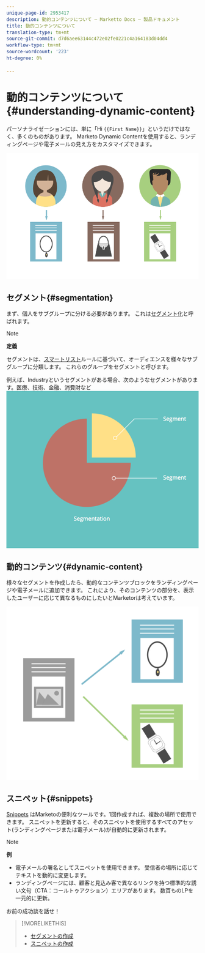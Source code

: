 ```yaml
---
unique-page-id: 2953417
description: 動的コンテンツについて — Marketto Docs — 製品ドキュメント
title: 動的コンテンツについて
translation-type: tm+mt
source-git-commit: d7d6aee63144c472e02fe0221c4a164183d04dd4
workflow-type: tm+mt
source-wordcount: '223'
ht-degree: 0%

---
```



# 動的コンテンツについて{#understanding-dynamic-content}

パーソナライゼーションには、単に「Hi `{{First Name}}`」というだけではなく、多くのものがあります。 Marketo Dynamic Contentを使用すると、ランディングページや電子メールの見え方をカスタマイズできます。

![](assets/artboard-1.png)

## セグメント{#segmentation}

まず、個人をサブグループに分ける必要があります。 これは[セグメント化](create-a-segmentation.md)と呼ばれます。

>[!NOTE]
>
>**定義**
>
>セグメントは、[スマートリスト](../../../../product-docs/core-marketo-concepts/smart-campaigns/understanding-smart-campaigns.md)ルールに基づいて、オーディエンスを様々なサブグループに分類します。 これらのグループをセグメントと呼びます。

例えば、Industryというセグメントがある場合、次のようなセグメントがあります。医療、技術、金融、消費財など   ![](assets/artboard-2.png)

## 動的コンテンツ{#dynamic-content}

様々なセグメントを作成したら、動的なコンテンツブロックをランディングページや電子メールに追加できます。 これにより、そのコンテンツの部分を、表示したユーザーに応じて異なるものにしたいとMarketorは考えています。

![](assets/artboard-3.png)

## スニペット{#snippets}

[Snippets](../../../../product-docs/personalization/segmentation-and-snippets/snippets/create-a-snippet.md) はMarketoの便利なツールです。1回作成すれば、複数の場所で使用できます。 スニペットを更新すると、そのスニペットを使用するすべてのアセット(ランディングページまたは電子メール)が自動的に更新されます。

>[!NOTE]
>
>**例**
>
>* 電子メールの署名としてスニペットを使用できます。 受信者の場所に応じてテキストを動的に変更します。
>* ランディングページには、顧客と見込み客で異なるリンクを持つ標準的な誘い文句（CTA：コールトゥアクション）エリアがあります。 数百ものLPを一元的に更新。

>



お前の成功談を話せ！

>[!MORELIKETHIS]
>
>* [セグメントの作成](create-a-segmentation.md)
>* [スニペットの作成](../../../../product-docs/personalization/segmentation-and-snippets/snippets/create-a-snippet.md)

>



